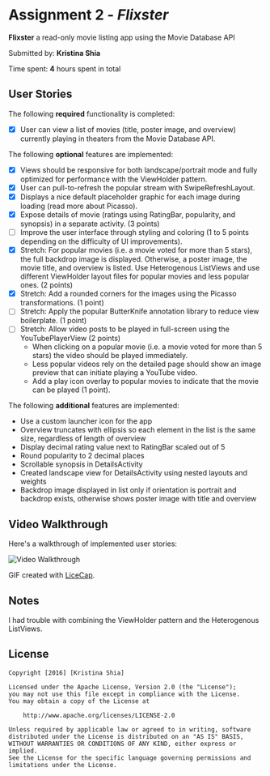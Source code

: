 # Assignment 2 - *Flixster*

**Flixster** a read-only movie listing app using the Movie Database API

Submitted by: **Kristina Shia**

Time spent: **4** hours spent in total

## User Stories

The following **required** functionality is completed:

* [X] User can view a list of movies (title, poster image, and overview) currently playing in theaters from the Movie Database API.

The following **optional** features are implemented:

* [X] Views should be responsive for both landscape/portrait mode and fully optimized for performance with the ViewHolder pattern.
* [X] User can pull-to-refresh the popular stream with SwipeRefreshLayout.
* [X] Displays a nice default placeholder graphic for each image during loading (read more about Picasso).
* [X] Expose details of movie (ratings using RatingBar, popularity, and synopsis) in a separate activity. (3 points)
* [ ] Improve the user interface through styling and coloring (1 to 5 points depending on the difficulty of UI improvements).
* [X] Stretch: For popular movies (i.e. a movie voted for more than 5 stars), the full backdrop image is displayed. Otherwise, a poster image, the movie title, and overview is listed. Use Heterogenous ListViews and use different ViewHolder layout files for popular movies and less popular ones. (2 points)
* [X] Stretch: Add a rounded corners for the images using the Picasso transformations. (1 point)
* [ ] Stretch: Apply the popular ButterKnife annotation library to reduce view boilerplate. (1 point)
* [ ] Stretch: Allow video posts to be played in full-screen using the YouTubePlayerView (2 points)
  * When clicking on a popular movie (i.e. a movie voted for more than 5 stars) the video should be played 		immediately.
  * Less popular videos rely on the detailed page should show an image preview that can initiate playing a 		YouTube video.
  * Add a play icon overlay to popular movies to indicate that the movie can be played (1 point).


The following **additional** features are implemented:

* Use a custom launcher icon for the app
* Overview truncates with ellipsis so each element in the list is the same size, regardless of length of overview
* Display decimal rating value next to RatingBar scaled out of 5
* Round popularity to 2 decimal places
* Scrollable synopsis in DetailsActivity
* Created landscape view for DetailsActivity using nested layouts and weights
* Backdrop image displayed in list only if orientation is portrait and backdrop exists, otherwise shows poster image with title and overview

## Video Walkthrough 

Here's a walkthrough of implemented user stories:

<img src='http://i.imgur.com/link/to/your/gif/file.gif' title='Video Walkthrough' width='' alt='Video Walkthrough' />

GIF created with [LiceCap](http://www.cockos.com/licecap/).

## Notes

I had trouble with combining the ViewHolder pattern and the Heterogenous ListViews. 

## License

    Copyright [2016] [Kristina Shia]

    Licensed under the Apache License, Version 2.0 (the "License");
    you may not use this file except in compliance with the License.
    You may obtain a copy of the License at

        http://www.apache.org/licenses/LICENSE-2.0

    Unless required by applicable law or agreed to in writing, software
    distributed under the License is distributed on an "AS IS" BASIS,
    WITHOUT WARRANTIES OR CONDITIONS OF ANY KIND, either express or implied.
    See the License for the specific language governing permissions and
    limitations under the License.